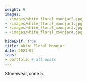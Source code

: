 ```yaml
---
weight: 9
images:
- /images/white_floral_moonjar2.jpg
- /images/white_floral_moonjar1.jpg
- /images/white_floral_moonjar3.jpg
- /images/white_floral_moonjar4.jpg

hideExif: true
title: White Floral Moonjar
date: 2023-03
tags:
- portfolio # all posts
---
```


Stonewear, cone 5. 
